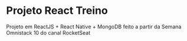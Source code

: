 # Projeto React Treino
 Projeto em ReactJS + React Native + MongoDB feito a partir da Semana Omnistack 10 do canal RocketSeat
